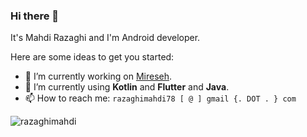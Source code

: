 ### Hi there 👋

It's Mahdi Razaghi and I'm Android developer.

Here are some ideas to get you started:

- 🔭 I’m currently working on [Mireseh](https://mireseh.ir/).
- 🌱 I’m currently using **Kotlin** and **Flutter** and **Java**.
- 📫 How to reach me: `razaghimahdi78 [ @ ] gmail {. DOT . } com`

<img src="https://github-profile-trophy.vercel.app/?username=razaghimahdi&column=8&margin-w=15&margin-h=15" alt="razaghimahdi">
